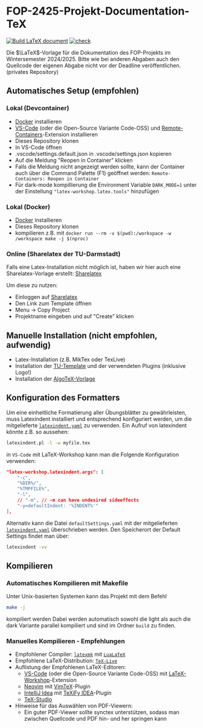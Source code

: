 # FOP-2425-Projekt-Documentation-TeX

[![Build LaTeX document](https://github.com/FOP-2425/FOP-2425-Documentation-TeX/actions/workflows/build.yml/badge.svg)](https://github.com/FOP-2425/FOP-2425-Documentation-TeX/actions/workflows/build.yml)
[![check](https://github.com/FOP-2425/FOP-2425-Documentation-TeX/actions/workflows/check.yml/badge.svg)](https://github.com/FOP-2425/FOP-2425-Documentation-TeX/actions/workflows/check.yml)

Die $\LaTeX$-Vorlage für die Dokumentation des FOP-Projekts im Wintersemester 2024/2025. Bitte wie bei anderen Abgaben auch den Quellcode der eigenen Abgabe nicht vor der Deadline veröffentlichen. (privates Repository)

## Automatisches Setup (empfohlen)
### Lokal (Devcontainer)
- [Docker](https://www.docker.com/) installieren
- [VS-Code](https://code.visualstudio.com/) (oder die Open-Source Variante Code-OSS) und [Remote-Containers](https://marketplace.visualstudio.com/items?itemName=ms-vscode-remote.remote-containers)-Extension installieren
- Dieses Repository klonen
- In VS-Code öffnen
- .vscode/settings.default.json in .vscode/settings.json kopieren
- Auf die Meldung "Reopen in Container" klicken
- Falls die Meldung nicht angezeigt werden sollte, kann der Container auch über die Command Palette (F1) geöffnet werden: `Remote-Containers: Reopen in Container`
- Für dark-mode kompillierung die Environment Variable `DARK_MODE=1` unter der Einstellung `"latex-workshop.latex.tools"` hinzufügen
### Lokal (Docker)
- [Docker](https://www.docker.com/) installieren
- Dieses Repository klonen
- kompilieren z.B. mit `docker run --rm -v $(pwd):/workspace -w /workspace make -j $(nproc)`
### Online (Sharelatex der TU-Darmstadt)
Falls eine Latex-Installation nicht möglich ist, haben wir hier auch eine Sharelatex-Vorlage erstellt: [Sharelatex](https://sharelatex.tu-darmstadt.de/project/65c94521794fdbaf65f8a7e4)

Um diese zu nutzen:
- Einloggen auf [Sharelatex](https://sharelatex.tu-darmstadt.de/)
- Den Link zum Template öffnen
- Menu -> Copy Project
- Projektname eingeben und auf "Create" klicken
## Manuelle Installation (nicht empfohlen, aufwendig)
- Latex-Installation (z.B. MikTex oder TexLive)
- Installation der [TU-Template](https://github.com/tudace/tuda_latex_templates) und der verwendeten Plugins (inklusive Logo!)
- Installation der [AlgoTeX-Vorlage](https://github.com/TUDalgo/AlgoTeX#algotex---die-latex-vorlage-der-fop-und-aud)

## Konfiguration des Formatters
Um eine einheitliche Formatierung aller Übungsblätter zu gewährleisten, muss Latexindent installiert und entsprechend konfiguriert werden, um die mitgelieferte [`latexindent.yaml`](latexindent.yaml) zu verwenden.
Ein Aufruf von latexindent könnte z.B. so aussehen:
```sh
latexindent.pl -l -w myfile.tex
```
in `VS-Code` mit LaTeX-Workshop kann man die Folgende Konfiguration verwenden:

```json
"latex-workshop.latexindent.args": [
    "-c",
    "%DIR%/",
    "%TMPFILE%",
    "-l",
    // "-m", // -m can have undesired sideeffects
    "-y=defaultIndent: '%INDENT%'"
],
```

Alternativ kann die Datei `defaultSettings.yaml` mit der mitgelieferten [`latexindent.yaml`](latexindent.yaml) überschrieben werden. Den Speicherort der Default Settings findet man über:
```sh
latexindent -vv
```

## Kompilieren
### Automatisches Kompilieren mit Makefile
Unter Unix-basierten Systemen kann das Projekt mit dem Befehl
```sh
make -j
```
kompiliert werden Dabei werden automatisch sowohl die light als auch die dark Variante parallel kompiliert und sind im Ordner `build` zu finden.
### Manuelles Kompilieren - Empfehlungen
- Empfohlener Compiler: [`latexmk`](https://ctan.org/pkg/latexmk?lang=de) mit [`LuaLaTeX`](http://www.luatex.org/)
- Empfohlene LaTeX-Distribution: [`TeX-Live`](https://www.tug.org/texlive/)
- Auflistung der Empfohlenen LaTeX-Editoren:
    - [VS-Code](https://code.visualstudio.com/) (oder die Open-Source Variante Code-OSS) mit [LaTeX-Workshop](https://github.com/James-Yu/LaTeX-Workshop)-Extension
    - [Neovim](https://neovim.io/) mit [VimTeX](https://github.com/lervag/vimtex)-Plugin
    - [IntelliJ Idea](https://www.jetbrains.com/de-de/idea/) mit [TeXiFy IDEA](https://plugins.jetbrains.com/plugin/9473-texify-idea)-Plugin
    - [TeX-Studio](https://www.texstudio.org/)
- Hinweise für das Auswählen von PDF-Viewern:
    - Ein guter PDF-Viewer sollte synctex unterstützen, sodass man zwischen Quellcode und PDF hin- und her springen kann
